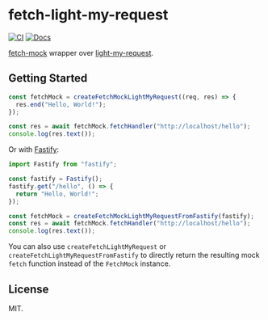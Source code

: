 # fetch-light-my-request
[![CI](https://github.com/segevfiner/fetch-light-my-request/actions/workflows/ci.yml/badge.svg)](https://github.com/segevfiner/fetch-light-my-request/actions/workflows/ci.yml)
[![Docs](https://github.com/segevfiner/fetch-light-my-request/actions/workflows/docs.yml/badge.svg)](https://segevfiner.github.io/fetch-light-my-request/)

[fetch-mock] wrapper over [light-my-request].

[fetch-mock]: https://www.wheresrhys.co.uk/fetch-mock/
[light-my-request]: https://www.npmjs.com/package/light-my-request

## Getting Started
```ts
const fetchMock = createFetchMockLightMyRequest((req, res) => {
  res.end("Hello, World!");
});

const res = await fetchMock.fetchHandler("http://localhost/hello");
console.log(res.text());
```

Or with [Fastify]:
```ts
import Fastify from "fastify";

const fastify = Fastify();
fastify.get("/hello", () => {
  return "Hello, World!";
});

const fetchMock = createFetchMockLightMyRequestFromFastify(fastify);
const res = await fetchMock.fetchHandler("http://localhost/hello");
console.log(res.text());
```

You can also use `createFetchLightMyRequest` or `createFetchLightMyRequestFromFastify` to directly
return the resulting mock `fetch` function instead of the `FetchMock` instance.

[Fastify]: https://fastify.dev/

## License
MIT.
